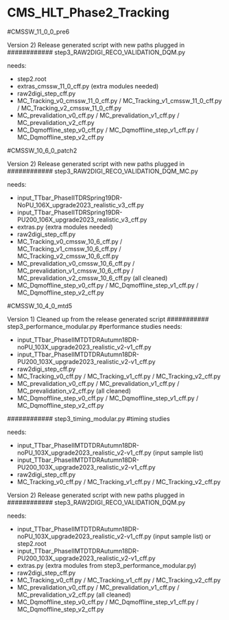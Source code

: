 # CMS_HLT_Phase2_Tracking




#CMSSW_11_0_0_pre6

Version 2) Release generated script with new paths plugged in
############
step3_RAW2DIGI_RECO_VALIDATION_DQM.py 

needs:
- step2.root
- extras_cmssw_11_0_cff.py (extra modules needed)
- raw2digi_step_cff.py
- MC_Tracking_v0_cmssw_11_0_cff.py / MC_Tracking_v1_cmssw_11_0_cff.py / MC_Tracking_v2_cmssw_11_0_cff.py
- MC_prevalidation_v0_cff.py / MC_prevalidation_v1_cff.py / MC_prevalidation_v2_cff.py
- MC_Dqmoffline_step_v0_cff.py / MC_Dqmoffline_step_v1_cff.py / MC_Dqmoffline_step_v2_cff.py



#CMSSW_10_6_0_patch2

Version 2) Release generated script with new paths plugged in
############
step3_RAW2DIGI_RECO_VALIDATION_DQM_MC.py 

needs:
- input_TTbar_PhaseIITDRSpring19DR-NoPU_106X_upgrade2023_realistic_v3_cff.py
- input_TTbar_PhaseIITDRSpring19DR-PU200_106X_upgrade2023_realistic_v3_cff.py
- extras.py (extra modules needed)
- raw2digi_step_cff.py
- MC_Tracking_v0_cmssw_10_6_cff.py / MC_Tracking_v1_cmssw_10_6_cff.py / MC_Tracking_v2_cmssw_10_6_cff.py
- MC_prevalidation_v0_cmssw_10_6_cff.py / MC_prevalidation_v1_cmssw_10_6_cff.py / MC_prevalidation_v2_cmssw_10_6_cff.py (all cleaned)
- MC_Dqmoffline_step_v0_cff.py / MC_Dqmoffline_step_v1_cff.py / MC_Dqmoffline_step_v2_cff.py






#CMSSW_10_4_0_mtd5

Version 1) Cleaned up from the release generated script
###########
step3_performance_modular.py 			#performance studies
needs:

- input_TTbar_PhaseIIMTDTDRAutumn18DR-noPU_103X_upgrade2023_realistic_v2-v1_cff.py
- input_TTbar_PhaseIIMTDTDRAutumn18DR-PU200_103X_upgrade2023_realistic_v2-v1_cff.py
- raw2digi_step_cff.py
- MC_Tracking_v0_cff.py / MC_Tracking_v1_cff.py / MC_Tracking_v2_cff.py
- MC_prevalidation_v0_cff.py / MC_prevalidation_v1_cff.py / MC_prevalidation_v2_cff.py (all cleaned)
- MC_Dqmoffline_step_v0_cff.py / MC_Dqmoffline_step_v1_cff.py / MC_Dqmoffline_step_v2_cff.py

############
step3_timing_modular.py 			#timing studies

needs:
- input_TTbar_PhaseIIMTDTDRAutumn18DR-noPU_103X_upgrade2023_realistic_v2-v1_cff.py (input sample list)
- input_TTbar_PhaseIIMTDTDRAutumn18DR-PU200_103X_upgrade2023_realistic_v2-v1_cff.py
- raw2digi_step_cff.py
- MC_Tracking_v0_cff.py / MC_Tracking_v1_cff.py / MC_Tracking_v2_cff.py





Version 2) Release generated script with new paths plugged in
############
step3_RAW2DIGI_RECO_VALIDATION_DQM.py

needs:
- input_TTbar_PhaseIIMTDTDRAutumn18DR-noPU_103X_upgrade2023_realistic_v2-v1_cff.py (input sample list) or step2.root
- input_TTbar_PhaseIIMTDTDRAutumn18DR-PU200_103X_upgrade2023_realistic_v2-v1_cff.py
- extras.py (extra modules from step3_performance_modular.py)
- raw2digi_step_cff.py
- MC_Tracking_v0_cff.py / MC_Tracking_v1_cff.py / MC_Tracking_v2_cff.py
- MC_prevalidation_v0_cff.py / MC_prevalidation_v1_cff.py / MC_prevalidation_v2_cff.py (all cleaned)
- MC_Dqmoffline_step_v0_cff.py / MC_Dqmoffline_step_v1_cff.py / MC_Dqmoffline_step_v2_cff.py
